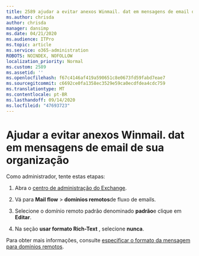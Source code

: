 ```yaml
---
title: 2589 ajudar a evitar anexos Winmail. dat em mensagens de email de sua organização
ms.author: chrisda
author: chrisda
manager: dansimp
ms.date: 04/21/2020
ms.audience: ITPro
ms.topic: article
ms.service: o365-administration
ROBOTS: NOINDEX, NOFOLLOW
localization_priority: Normal
ms.custom: 2589
ms.assetid: ''
ms.openlocfilehash: f67c4146af419a590651c8e0673fd59fabd7eae7
ms.sourcegitcommit: c6692ce0fa1358ec3529e59ca0ecdfdea4cdc759
ms.translationtype: MT
ms.contentlocale: pt-BR
ms.lasthandoff: 09/14/2020
ms.locfileid: "47693723"
---
```

# <a name="help-prevent-winmaildat-attachments-in-email-messages-from-your-organization"></a>Ajudar a evitar anexos Winmail. dat em mensagens de email de sua organização

Como administrador, tente estas etapas:

1. Abra o [centro de administração do Exchange](https://outlook.office365.com/ecp/).

2. Vá para **Mail flow**  >  **domínios remotos**de fluxo de emails.

3. Selecione o domínio remoto padrão denominado **padrão**e clique em **Editar**.

4. Na seção **usar formato Rich-Text** , selecione **nunca**.

Para obter mais informações, consulte [especificar o formato da mensagem para domínios remotos](https://docs.microsoft.com/Exchange/mail-flow-best-practices/remote-domains/remote-domains#specifying-message-format).
